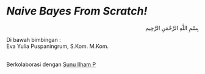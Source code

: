# <i>Naive Bayes From Scratch!</i>
<p align="right">
بِسْمِ اللَّهِ الرَّحْمَنِ الرَّحِيم 
</p>
Di bawah bimbingan :<br>
Eva Yulia Puspaningrum, S.Kom. M.Kom.<br><br>

Berkolaborasi dengan <a href="https://github.com/sunudika">Sunu Ilham P</a>
